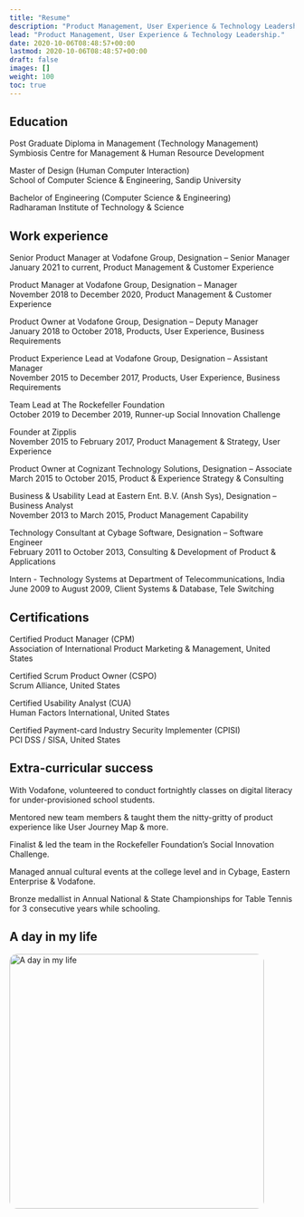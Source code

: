 ```yaml
---
title: "Resume"
description: "Product Management, User Experience & Technology Leadership."
lead: "Product Management, User Experience & Technology Leadership."
date: 2020-10-06T08:48:57+00:00
lastmod: 2020-10-06T08:48:57+00:00
draft: false
images: []
weight: 100
toc: true
---
```


## Education

Post Graduate Diploma in Management (Technology Management)  
Symbiosis Centre for Management & Human Resource Development 

Master of Design (Human Computer Interaction)  
School of Computer Science & Engineering, Sandip University  

Bachelor of Engineering (Computer Science & Engineering)  
Radharaman Institute of Technology & Science 


## Work experience

Senior Product Manager at Vodafone Group, Designation – Senior Manager   
January 2021 to current, Product Management & Customer Experience   

Product Manager at Vodafone Group, Designation – Manager   
November 2018 to December 2020, Product Management & Customer Experience   

Product Owner at Vodafone Group, Designation – Deputy Manager   
January 2018 to October 2018, Products, User Experience, Business Requirements   

Product Experience Lead at Vodafone Group, Designation – Assistant Manager   
November 2015 to December 2017, Products, User Experience, Business Requirements   

Team Lead at The Rockefeller Foundation   
October 2019 to December 2019, Runner-up Social Innovation Challenge   

Founder at Zipplis   
November 2015 to February 2017, Product Management & Strategy, User Experience   

Product Owner at Cognizant Technology Solutions, Designation – Associate   
March 2015 to October 2015, Product & Experience Strategy & Consulting   

Business & Usability Lead at Eastern Ent. B.V. (Ansh Sys), Designation – Business Analyst   
November 2013 to March 2015, Product Management Capability   

Technology Consultant at Cybage Software, Designation – Software Engineer   
February 2011 to October 2013, Consulting & Development of Product & Applications   

Intern - Technology Systems at Department of Telecommunications, India   
June 2009 to August 2009, Client Systems & Database, Tele Switching   


## Certifications  

Certified Product Manager (CPM)  
Association of International Product Marketing & Management, United States   

Certified Scrum Product Owner (CSPO)  
Scrum Alliance, United States   

Certified Usability Analyst (CUA)   
Human Factors International, United States   

Certified Payment-card Industry Security Implementer (CPISI)   
PCI DSS / SISA, United States   


## Extra-curricular success 
With Vodafone, volunteered to conduct fortnightly classes on digital literacy for under-provisioned school students.  

Mentored new team members & taught them the nitty-gritty of product experience like User Journey Map & more.  

Finalist & led the team in the Rockefeller Foundation’s Social Innovation Challenge.  

Managed annual cultural events at the college level and in Cybage, Eastern Enterprise & Vodafone.

Bronze medallist in Annual National & State Championships for Table Tennis for 3 consecutive years while schooling.  


## A day in my life
<p>
<img src=/docs/A-day-in-my-life.jpg alt="A day in my life" style="width: 450px; height: auto; border-radius: 3%;">
</p>
